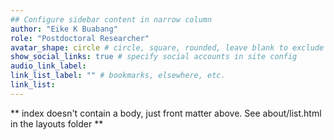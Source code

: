 ```yaml
---
## Configure sidebar content in narrow column
author: "Eike K Buabang"
role: "Postdoctoral Researcher"
avatar_shape: circle # circle, square, rounded, leave blank to exclude
show_social_links: true # specify social accounts in site config
audio_link_label:
link_list_label: "" # bookmarks, elsewhere, etc.
link_list:
---
```


** index doesn't contain a body, just front matter above.
See about/list.html in the layouts folder **